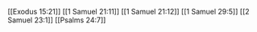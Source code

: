 [[Exodus 15:21]]
[[1 Samuel 21:11]]
[[1 Samuel 21:12]]
[[1 Samuel 29:5]]
[[2 Samuel 23:1]]
[[Psalms 24:7]]
